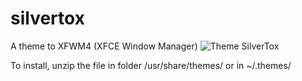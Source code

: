 # silvertox
A theme to XFWM4 (XFCE Window Manager)
![Theme SilverTox](https://user-images.githubusercontent.com/9018264/26944697-d33fc588-4c5f-11e7-95cc-717335514f05.jpg)

To install, unzip the file in folder /usr/share/themes/ or in ~/.themes/
